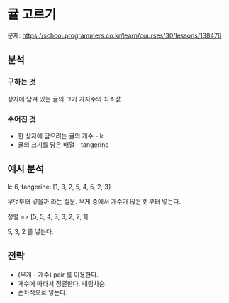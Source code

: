 # 귤 고르기
문제: https://school.programmers.co.kr/learn/courses/30/lessons/138476

## 분석 
### 구하는 것
상자에 담겨 있는 귤의 크기 가지수의 최소값
### 주어진 것 
- 한 상자에 담으려는 귤의 개수 - k
- 귤의 크기를 담은 배열 - tangerine
## 예시 분석
k: 6, tangerine: [1, 3, 2, 5, 4, 5, 2, 3]

무엇부터 넣을까 라는 질문.
무게 중에서 개수가 많은것 부터 넣는다. 

정렬 => [5, 5, 4, 3, 3, 2, 2, 1]

5, 3, 2 를 넣는다. 
## 전략
- (무게 - 개수) pair 를 이용한다. 
- 개수에 따라서 정렬한다. 내림차순.  
- 순차적으로 넣는다. 
